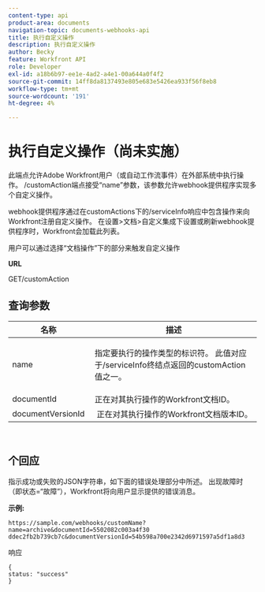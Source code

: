 ```yaml
---
content-type: api
product-area: documents
navigation-topic: documents-webhooks-api
title: 执行自定义操作
description: 执行自定义操作
author: Becky
feature: Workfront API
role: Developer
exl-id: a18b6b97-ee1e-4ad2-a4e1-00a644a0f4f2
source-git-commit: 14ff8da8137493e805e683e5426ea933f56f8eb8
workflow-type: tm+mt
source-wordcount: '191'
ht-degree: 4%

---
```



# 执行自定义操作（尚未实施）

此端点允许Adobe Workfront用户（或自动工作流事件）在外部系统中执行操作。 /customAction端点接受“name”参数，该参数允许webhook提供程序实现多个自定义操作。

webhook提供程序通过在customActions下的/serviceInfo响应中包含操作来向Workfront注册自定义操作。 在设置>文档>自定义集成下设置或刷新webhook提供程序时，Workfront会加载此列表。

用户可以通过选择“文档操作”下的部分来触发自定义操作

**URL**

GET/customAction

## 查询参数

<table style="table-layout:auto"> 
 <col> 
 <col> 
 <thead> 
  <tr> 
   <th>名称 </th> 
   <th>描述</th> 
  </tr> 
 </thead> 
 <tbody> 
  <tr> 
   <td> <p>name</p> </td> 
   <td> <p>指定要执行的操作类型的标识符。 此值对应于/serviceInfo终结点返回的customAction值之一。</p> </td> 
  </tr> 
  <tr> 
   <td>documentId </td> 
   <td>正在对其执行操作的Workfront文档ID。</td> 
  </tr> 
  <tr> 
   <td>documentVersionId </td> 
   <td> 正在对其执行操作的Workfront文档版本ID。</td> 
  </tr> 
 </tbody> 
</table>

 

## 个回应

指示成功或失败的JSON字符串，如下面的错误处理部分中所述。 出现故障时（即状态=“故障”），Workfront将向用户显示提供的错误消息。

**示例:**

```
https://sample.com/webhooks/customName?name=archive&documentId=5502082c003a4f30 ddec2fb2b739cb7c&documentVersionId=54b598a700e2342d6971597a5df1a8d3
```

响应

```
{
status: "success"
}
```
